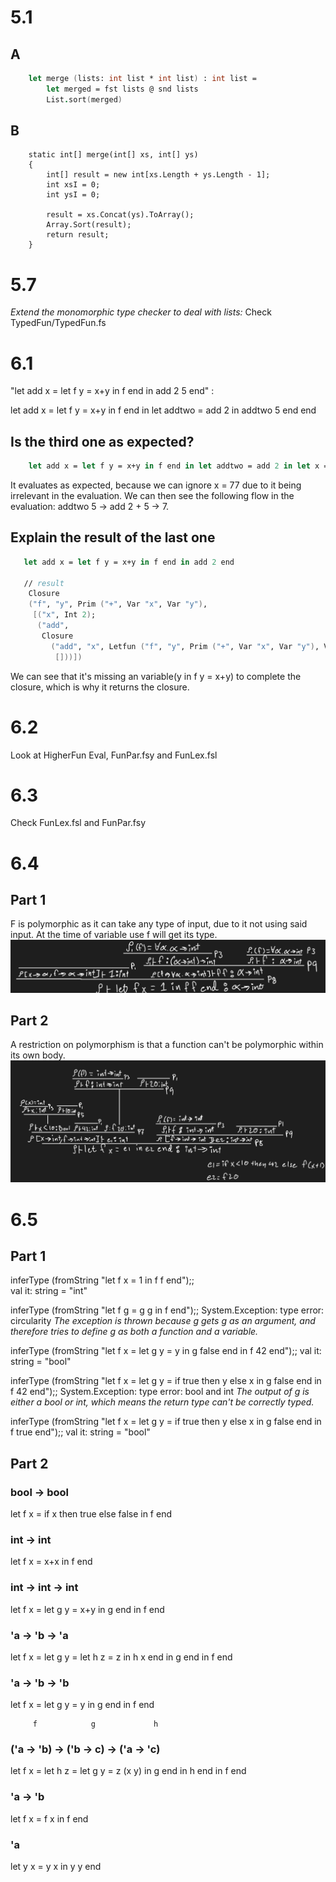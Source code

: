 # 5.1
## A
```fsharp
    let merge (lists: int list * int list) : int list =
        let merged = fst lists @ snd lists
        List.sort(merged)
```
## B

```Csharp
    static int[] merge(int[] xs, int[] ys)
    {
        int[] result = new int[xs.Length + ys.Length - 1];
        int xsI = 0;
        int ysI = 0;
    
        result = xs.Concat(ys).ToArray();
        Array.Sort(result);
        return result;
    }
```

# 5.7
*Extend the monomorphic type checker to deal with lists:*
Check TypedFun/TypedFun.fs

# 6.1
"let add x = let f y = x+y in f end in add 2 5 end" :

let add x = let f y = x+y in f end in let addtwo = add 2 in addtwo 5 end end

## Is the third one as expected? 
```fsharp
    let add x = let f y = x+y in f end in let addtwo = add 2 in let x = 77 in addtwo 5 end end end
```

It evaluates as expected, because we can ignore x = 77 due to it being irrelevant in the evaluation.
We can then see the following flow in the evaluation:
addtwo 5 -> add 2 + 5 -> 7. 

## Explain the result of the last one

```fsharp
   let add x = let f y = x+y in f end in add 2 end
   
   // result
    Closure
    ("f", "y", Prim ("+", Var "x", Var "y"),
     [("x", Int 2);
      ("add",
       Closure
         ("add", "x", Letfun ("f", "y", Prim ("+", Var "x", Var "y"), Var "f"),
          []))])

```
We can see that it's missing an variable(y in f y = x+y) to complete the closure, which is why it returns the closure. 

# 6.2
Look at HigherFun Eval, FunPar.fsy and FunLex.fsl


# 6.3
Check FunLex.fsl and FunPar.fsy

# 6.4
## Part 1
F is polymorphic as it can take any type of input, due to it not using said input. At the time of variable use f will get its type. 
![](./img/641.png)

## Part 2
A restriction on polymorphism is that a function can't be polymorphic within its own body.
![](./img/642.png)

# 6.5
## Part 1

inferType (fromString "let f x = 1 in f f end");;          
val it: string = "int"

inferType (fromString "let f g = g g in f end");;
System.Exception: type error: circularity
_The exception is thrown because g gets g as an argument, and therefore tries to define g as both a function
and a variable._ 

inferType (fromString "let f x = let g y = y in g false end in f 42 end");;
val it: string = "bool"

inferType (fromString "let f x = let g y = if true then y else x in g false end in f 42 end");;
System.Exception: type error: bool and int
_The output of g is either a bool or int, which means the return type can't be correctly typed._ 

inferType (fromString "let f x = let g y = if true then y else x in g false end in f true end");;
val it: string = "bool"

## Part 2
### bool -> bool

let f x = if x then true else false in f end

### int -> int

let f x = x+x in f end

### int -> int -> int

let f x = let g y = x+y in g end in f end

### 'a -> 'b -> 'a 

let f x = let g y = let h z = z in h x end in g end in f end

### 'a -> 'b -> 'b 

let f x = let g y = y in g end in f end

         f            g             h
### ('a -> 'b) -> ('b -> c) -> ('a -> 'c)

let f x =
    let h z =
        let g y = 
            z (x y)
        in g end
    in h end 
in f end

### 'a -> 'b
let f x = f x in f end

### 'a 
let y x = y x in y y end